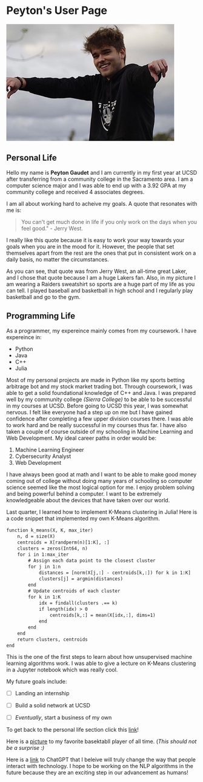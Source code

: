 # Peyton's User Page

![M](PagePic.JPG)
## Personal Life
Hello my name is **Peyton Gaudet** and I am currently in my first year at UCSD after transferring from a community college in the Sacramento area. I am a computer science major and I was able to end up with a 3.92 GPA at my community college and received 4 associates degrees. 

I am all about working hard to acheive my goals. A quote that resonates with me is:
>You can't get much done in life if you only work on the days when you feel good." - Jerry West.

I really like this quote because it is easy to work your way towards your goals when you are in the mood for it. However, the people that set themselves apart from the rest are the ones that put in consistent work on a daily basis, no matter the circumstances.

As you can see, that quote was from Jerry West, an all-time great Laker, and I chose that quote because I am a huge Lakers fan. Also, in my picture I am wearing a Raiders sweatshirt so sports are a huge part of my life as you can tell. I played baseball and basketball in high school and I regularly play basketball and go to the gym. 

## Programming Life 

As a programmer, my expereince mainly comes from my coursework. I have expereince in:

- Python
- Java
- C++
- Julia
  
Most of my personal projects are made in Python like my sports betting arbitrage bot and my stock market trading bot. Through coursework, I was able to get a solid foundational knowledge of C++ and Java. I was prepared well by my community college *(Sierra College)* to be able to be successful in my courses at UCSD. Before going to UCSD this year, I was somewhat nervous. I felt like everyone had a step up on me but I have gained confidence after completing a few upper division courses there. I was able to work hard and be really successful in my courses thus far. I have also taken a couple of course outside of my schooling in Machine Learning and Web Development. My ideal career paths in order would be:
1. Machine Learning Engineer
2. Cybersecurity Analyst
3. Web Development

I have always been good at math and I want to be able to make good money coming out of college without doing many years of schooling so computer science seemed like the most logical option for me. I enjoy problem solving and being powerful behind a computer. I want to be extremely knowledgeable about the devices that have taken over our world.

Last quarter, I learned how to implement K-Means clustering in Julia! Here is a code snippet that implemented my own K-Means algorithm.
```
function k_means(X, K, max_iter)
    n, d = size(X)
    centroids = X[randperm(n)[1:K], :]
    clusters = zeros(Int64, n)
    for i in 1:max_iter
        # Assign each data point to the closest cluster
        for j in 1:n
            distances = [norm(X[j,:] - centroids[k,:]) for k in 1:K]
            clusters[j] = argmin(distances)
        end
        # Update centroids of each cluster
        for k in 1:K
            idx = findall(clusters .== k)
            if length(idx) > 0
                centroids[k,:] = mean(X[idx,:], dims=1)
            end
        end
    end
    return clusters, centroids
end
```
This is the one of the first steps to learn about how unsupervised machine learning algorithms work. I was able to give a lecture on K-Means clustering in a Jupyter notebook which was really cool.


My future goals include: 
- [ ]  Landing an internship
- [ ]  Build a solid network at UCSD
- [ ]  *Eventually*, start a business of my own


To get back to the personal life section click this [link](#personal-life)!

Here is a [picture](kobe-bryant-wallpapers-hd-2015-wallpaper-cave-2-800x800.jpg) to my favorite basektabll player of all time. (*This should not be a surprise :)*

Here is a [link](https://chat.openai.com/chat) to ChatGPT that I beleive will truly change the way that people interact with technology. I hope to be working on the NLP algorithms in the future because they are an exciting step in our advancement as humans!
